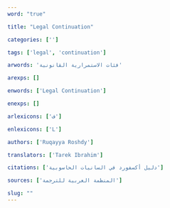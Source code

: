 ```yaml
---
word: "true"

title: "Legal Continuation"

categories: ['']

tags: ['legal', 'continuation']

arwords: 'فئات الاستمرارية القانونية'

arexps: []

enwords: ['Legal Continuation']

enexps: []

arlexicons: ['ف']

enlexicons: ['L']

authors: ['Ruqayya Roshdy']

translators: ['Tarek Ibrahim']

citations: ['دليل أكسفورد في السانيات الحاسوبية']

sources: ['المنظمة العربية للترجمة']

slug: ""
---
```

